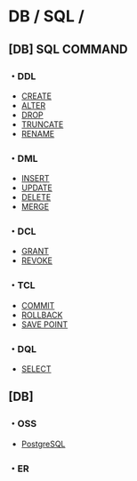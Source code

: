 # DB / SQL / 
## [DB] SQL COMMAND
### ・DDL
+ [CREATE]()
+ [ALTER]()
+ [DROP]()
+ [TRUNCATE]()
+ [RENAME]()
### ・DML
+ [INSERT]()
+ [UPDATE]()
+ [DELETE]()
+ [MERGE]()
### ・DCL
+ [GRANT]()
+ [REVOKE]()
### ・TCL
+ [COMMIT]()
+ [ROLLBACK]()
+ [SAVE POINT]()
### ・DQL
+ [SELECT]()



## [DB] 
### ・OSS
+ [PostgreSQL]()

### ・ER



